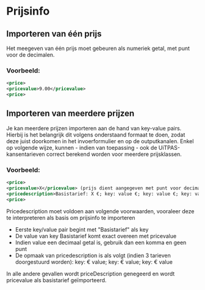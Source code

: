 ---
---

# Prijsinfo

## Importeren van één prijs

Het meegeven van één prijs moet gebeuren als numeriek getal, met punt voor de decimalen. 

### Voorbeeld: 

~~~ xml
<price> 
<pricevalue>9.00</pricevalue> 
<price> 
~~~

## Importeren van meerdere prijzen

Je kan meerdere prijzen importeren aan de hand van key-value pairs. Hierbij is het belangrijk dit volgens onderstaand formaat te doen, zodat deze juist doorkomen in het invoerformulier en op de outputkanalen. Enkel op volgende wijze, kunnen - indien van toepassing - ook de UiTPAS-kansentarieven correct berekend worden voor meerdere prijsklassen. 

### Voorbeeld: 

~~~ xml
<price> 
<pricevalue>X</pricevalue> (prijs dient aangegeven met punt voor decimalen)
<pricedescription>Basistarief: X €; key: value €; key: value €; key: value €</pricedescription>
<price> 
~~~

Pricedescription moet voldoen aan volgende voorwaarden, vooraleer deze te interpreteren als basis om prijsinfo te importeren 
- Eerste key/value pair begint met "Basistarief" als key 
- De value van key Basistarief komt exact overeen met pricevalue
- Indien value een decimaal getal is, gebruik dan een komma en geen punt
- De opmaak van pricedescription is als volgt (indien 3 tarieven doorgestuurd worden):
<pricedescription>key: € value; key: € value; key: € value</pricedescription>

In alle andere gevallen wordt priceDescription genegeerd en wordt pricevalue als basistarief geïmporteerd.
